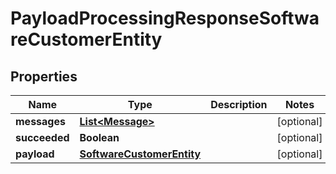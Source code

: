 

# PayloadProcessingResponseSoftwareCustomerEntity


## Properties

| Name | Type | Description | Notes |
|------------ | ------------- | ------------- | -------------|
|**messages** | [**List&lt;Message&gt;**](Message.md) |  |  [optional] |
|**succeeded** | **Boolean** |  |  [optional] |
|**payload** | [**SoftwareCustomerEntity**](SoftwareCustomerEntity.md) |  |  [optional] |



